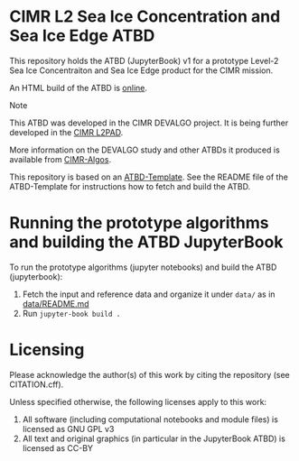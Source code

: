 # CIMR L2 Sea Ice Concentration and Sea Ice Edge ATBD

This repository holds the ATBD (JupyterBook) v1 for a prototype Level-2 Sea Ice Concentraiton and Sea Ice Edge product for the CIMR mission.

An HTML build of the ATBD is [online](https://cimr-algos.github.io/SeaIceConcentration_ATBD_v2/intro.html).

> [!NOTE]
> This ATBD was developed in the CIMR DEVALGO project. It is being further developed in the [CIMR L2PAD](https://github.com/CIMR-L2PAD).

More information on the DEVALGO study and other ATBDs it produced is available from [CIMR-Algos](https://github.com/CIMR-Algos).

This repository is based on an [ATBD-Template](https://github.com/CIMR-Algos/ATBD-Template). See the README file of the ATBD-Template for instructions
how to fetch and build the ATBD.

# Running the prototype algorithms and building the ATBD JupyterBook

To run the prototype algorithms (jupyter notebooks) and build the ATBD (jupyterbook):

1. Fetch the input and reference data and organize it under `data/` as in [data/README.md](./data/README.md)
2. Run `jupyter-book build .`

# Licensing

Please acknowledge the author(s) of this work by citing the repository (see CITATION.cff).

Unless specified otherwise, the following licenses apply to this work:
1. All software (including computational notebooks and module files) is licensed as GNU GPL v3
2. All text and original graphics (in particular in the JupyterBook ATBD) is licensed as CC-BY

